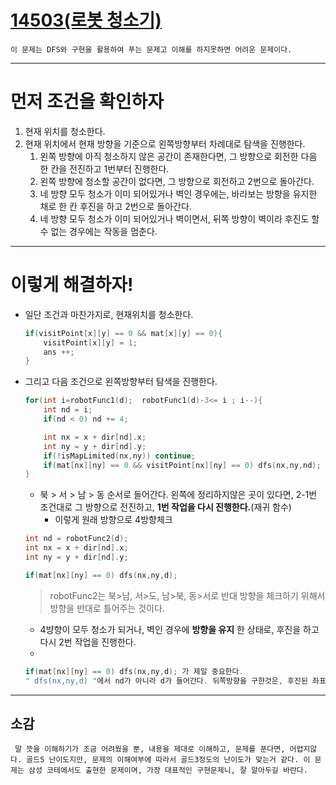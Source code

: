 # [14503(로봇 청소기)](14503.cpp)

```이 문제는 DFS와 구현을 활용하여 푸는 문제고 이해를 하지못하면 어려운 문제이다.```

<hr>

# 먼저 조건을 확인하자

1. 현재 위치를 청소한다.
2. 현재 위치에서 현재 방향을 기준으로 왼쪽방향부터 차례대로 탐색을 진행한다.
   1. 왼쪽 방향에 아직 청소하지 않은 공간이 존재한다면, 그 방향으로 회전한 다음 한 칸을 전진하고 1번부터 진행한다.
   2. 왼쪽 방향에 청소할 공간이 없다면, 그 방향으로 회전하고 2번으로 돌아간다.
   3. 네 방향 모두 청소가 이미 되어있거나 벽인 경우에는, 바라보는 방향을 유지한 채로 한 칸 후진을 하고 2번으로 돌아간다.
   4. 네 방향 모두 청소가 이미 되어있거나 벽이면서, 뒤쪽 방향이 벽이라 후진도 할 수 없는 경우에는 작동을 멈춘다.

<hr>

# 이렇게 해결하자!

* 일단 조건과 마찬가지로, 현재위치를 청소한다.
    ```C++ 
    if(visitPoint[x][y] == 0 && mat[x][y] == 0){
        visitPoint[x][y] = 1;
        ans ++;
    } 
    ```

* 그리고 다음 조건으로 왼쪽방향부터 탐색을 진행한다.
    ```C++
    for(int i=robotFunc1(d);  robotFunc1(d)-3<= i ; i--){
        int nd = i;
        if(nd < 0) nd += 4;

        int nx = x + dir[nd].x;
        int ny = y + dir[nd].y;
        if(!isMapLimited(nx,ny)) continue;
        if(mat[nx][ny] == 0 && visitPoint[nx][ny] == 0) dfs(nx,ny,nd);
    }
    ```
    * 북 > 서 > 남 > 동 순서로 들어간다. 왼쪽에 정리하지않은 곳이 있다면, 2-1번 조건대로 그 방향으로 전진하고, **1번 작업을 다시 진행한다.**(재귀 함수)
      * 이렇게 원래 방향으로 4방향체크

    ```C++
    int nd = robotFunc2(d);
    int nx = x + dir[nd].x;
    int ny = y + dir[nd].y;

    if(mat[nx][ny] == 0) dfs(nx,ny,d);
    ```
    >robotFunc2는 북>남, 서>도, 남>북, 동>서로 반대 방향을 체크하기 위해서 방향을 반대로 틀어주는 것이다.
    * 4뱡향이 모두 청소가 되거나, 벽인 경우에 **방향을 유지** 한 상태로, 후진을 하고 다시 2번 작업을 진행한다.
    * 
    ```C++ 
    if(mat[nx][ny] == 0) dfs(nx,ny,d); 가 제일 중요한다.
    " dfs(nx,ny,d) "에서 nd가 아니라 d가 들어간다. 뒤쪽방향을 구한것은, 후진된 좌표를 구하기 위함이고, 방향을 유지하기 위해, 후진된 nx, ny와 원래의 방향 d를 인자값으로 넘겨준다.
    ```

<hr>

## 소감
``` 말 뜻을 이해하기가 조금 어려웠을 뿐, 내용을 제대로 이해하고, 문제를 푼다면, 어렵지않다. 골드5 난이도지만, 문제의 이해여부에 따라서 골드3정도의 난이도가 맞는거 같다. 이 문제는 삼성 코테에서도 출현한 문제이며, 가장 대표적인 구현문제니, 잘 알아두길 바란다.```
